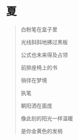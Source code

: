 # 夏

>白粉笔在盒子里
>  
>光线斜斜地拂过黑板
>  
>公式也未来得及占领
>  
>前排座椅上的书
>  
>徜徉在梦境
>  
>执笔
>  
>朝阳洒在面庞
>  
>像此刻的阳光一样温暖
>  
>是你金黄色的发梢
